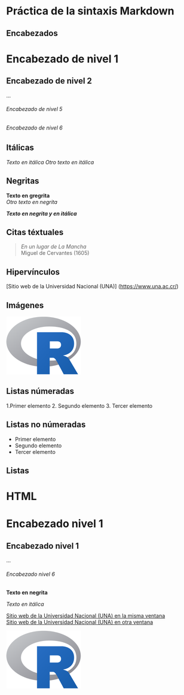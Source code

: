 # Práctica de la sintaxis Markdown

## Encabezados
# Encabezado de nivel 1
## Encabezado de nivel 2
...
###### Encabezado de nivel 5
###### Encabezado de nivel 6

## Itálicas
*Texto en itálica* 
_Otro texto en itálica_

## Negritas
**Texto en gregrita**  
_Otro texto en negrita_

***Texto en negrita y en itálica***

## Citas téxtuales

> _En un lugar de La Mancha_  
Miguel de Cervantes (1605)

## Hipervínculos
[Sitio web de la Universidad Nacional (UNA)] (https://www.una.ac.cr/)

## Imágenes
![](img/rlogo.png)

## Listas númeradas
1.Primer elemento
2. Segundo elemento
3. Tercer elemento

## Listas no númeradas
- Primer elemento
- Segundo elemento
- Tercer elemento

## Listas

# HTML
<h1> Encabezado nivel 1</h1> 
<h2> Encabezado nivel 1</h2>  
...
<h6> Encabezado nivel 6</h6>

<strong> Texto en negrita </strong>

<em> Texto en itálica </em>  

<a href="https://www.una.ac.cr/">Sitio web de la Universidad Nacional (UNA) en la misma ventana</a>  
<a href="www.una.ac.cr. html" target="_blank">Sitio web de la Universidad Nacional (UNA) en otra ventana</a>

<img src="img/rlogo.png" alt="Logo R">


